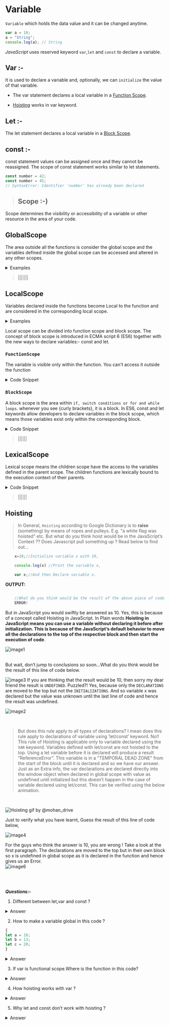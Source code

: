 # **Variable**  
`Variable` which holds the data value and it can be changed anytime.
```javascript
var a = 10;
a = "String";
console.log(a); // String
```







_JavaScript_ uses reserved keyword `var`,`let` and `const`   to declare a variable.


## **Var :-**

It is used to declare a variable and, optionally, we can `initialize` the value of that variable.

- The var statement declares a local variable in a [Function Scope](#FunctionScope).

- [Hoisting](#Hoisting) works in var keyword.


## **Let :-**

The let statement declares a local variable in a [Block Scope](#BlockScope).


## **const :-**
const statement values can be assigned once and they cannot be reassigned. The scope of const statement works similar to let statements.

```js
const number = 42;
const number = 45;
// SyntaxError: Identifier 'number' has already been declared
```


> ## **Scope :-)**   

Scope determines the visibility or accessibility of a variable or other resource in the area of your code.



## **GlobalScope**

The area outside all the functions is consider the global scope and the variables defined inside the global scope can be accessed and altered in any other scopes.

<details>
<summary>Examples</summary>

```js
//global scope
var fruit = 'apple'
console.log(fruit);        //apple

function getFruit(){
    console.log(fruit);    //fruit is accessible here
}

getFruit();                //apple
```
</details>


> |||||||

## **LocalScope**


Variables declared inside the functions become Local to the function and are considered in the corresponding local scope.


<details>
<summary>Examples</summary>

```js
//global scope
function foo1(){
    //local scope 1
    function foo2(){
        //local scope 2
    }
}

//global scope
function foo3(){
    //local scope 3
}

//global scope
```
</details>


Local scope can be divided into function scope and block scope. The concept of block scope is introduced in ECMA script 6 (ES6) together with the new ways to declare variables:- const and let.


### `FunctionScope`
The variable is visible  only within the function. You can't access it outside the function

<details>
<summary>Code Snippet</summary>

```js
function foo(){
    var fruit ='apple';
    console.log('inside function: ',fruit);
}

foo(); //inside function: apple
console.log(fruit);//error: fruit is not defined 

```

</details>


### `BlockScope`


A block scope is the area within `if, switch conditions or for and while loops`.  whenever you see {curly brackets}, it is a block. In ES6, const and let keywords allow developers to declare variables in the block scope, which means those variables exist only within the corresponding block.

<details>
<summary>Code Snippet</summary>

```js
function foo(){
    if(true){
        var fruit1 = 'apple';        //exist in function scope
        const fruit2 = 'banana';     //exist in block scope
        let fruit3 = 'strawberry';   //exist in block scope
    }
    console.log(fruit1);//apple
    console.log(fruit2);//error: fruit2 is not defined
    console.log(fruit3);//error: fruit3 is not defined
}

foo();



```
</details>



> ||||||

## **LexicalScope**
 Lexical scope means the children scope have the access to the variables defined in the parent scope. The children functions are lexically bound to the execution context of their parents.



<details>
<summary>Code Snippet</summary>

```js
 function foo1(){
    var fruit1 = 'apple';        
    const fruit2 = 'banana';     
    let fruit3 = 'strawberry';
    function foo2(){
        console.log(fruit1);
        console.log(fruit2);
        console.log(fruit3);
    }
    foo2();
}

foo1();

//result:
//apple
//banana
//strawberry
```
</details>

> ||||||


## **Hoisting**

>In General, `Hoisting` according to Google Dictionary is to **raise** (something) by means of ropes and pulleys. E.g. "a white flag was hoisted” etc. But what do you think hoist would be in the JavaScript’s Context ?? Does Javascript pull something up ? Read below to find out...



```js
    x=10;//Initialize variable x with 10,

    console.log(x) //Print the variable x,

    var x;//And then Declare variable x.


```
**OUTPUT:**

```js

    //What do you think would be the result of the above piece of code in Java/C?
    ERROR!

```
But in JavaScript you would swiftly be answered as 10. Yes, this is because of a concept called Hoisting in JavaScript. In Plain words **Hoisting in JavaScript means you can use a variable without declaring it before after initialization. This is because of the JavaScript’s default behavior to move all the declarations to the top of the respective block and then start the execution of code**.
<br>

![image1](https://firebasestorage.googleapis.com/v0/b/bootcamp-5e181.appspot.com/o/image1.png?alt=media&token=e10c579d-eaaa-4627-b55f-2f592ee4bae7)
<br>
<br>

But wait, don’t jump to conclusions so soon…What do you think would be the result of this line of code below.
<br>

![image3](https://firebasestorage.googleapis.com/v0/b/bootcamp-5e181.appspot.com/o/image6.png?alt=media&token=3d30604e-fae4-48df-bacd-eec64b68c537)
If you are thinking that the result would be 10, then sorry my dear friend the result is `UNDEFINED`. Puzzled?! Yes, because only the `DECLARATIONS` are moved to the top but not the `INITIALIZATIONS`. And so variable x was declared but the value was unknown until the last line of code and hence the result was undefined.



![image2](https://firebasestorage.googleapis.com/v0/b/bootcamp-5e181.appspot.com/o/image5.png?alt=media&token=4213d1a0-aa45-4608-91e6-90558a6f9693)

<br>

>But does this rule apply to all types of declarations? I mean does this rule apply to declarations of variable using ‘let/const’ keyword. No!! This rule of Hoisting is applicable only to variable declared using the `VAR` keyword.
Variables defined with let/const are not hoisted to the top. Using a let variable before it is declared will produce a result “ReferenceError”. This variable is in a "TEMPORAL DEAD ZONE" from the start of the block until it is declared and so we have our answer.
Just as an Extra info, the var declarations are declared directly into the window object when declared in global scope with value as undefined until initialized but this doesn’t happen in the case of variable declared using let/const. This can be verified using the below animation.

<br>

![Hoisting gif by @mohan_drive](https://firebasestorage.googleapis.com/v0/b/bootcamp-5e181.appspot.com/o/image2.gif?alt=media&token=96ed5a29-49c7-4b7a-a7cf-dce5221ede27)


Just to verify what you have learnt, Guess the result of this line of code below,

![image4](https://firebasestorage.googleapis.com/v0/b/bootcamp-5e181.appspot.com/o/image3.png?alt=media&token=2f217238-c9b8-4f9f-b53e-065154159225)

For the guys who think the answer is 10, you are wrong ! Take a look at the first paragraph. The declarations are moved to the top but in their own block so x is undefined in global scope as it is declared in the function and hence gives us an Error.
<br>
![image6](https://firebasestorage.googleapis.com/v0/b/bootcamp-5e181.appspot.com/o/image4.png?alt=media&token=a395cd2c-a7c4-4ada-be14-88d4aa4a740e)




<!-- ![hoisting](https://chiendt.files.wordpress.com/2017/05/screenshot-at-may-16-14-57-31.png) -->



<br>
<br>




**_Questions:-_**

1. Different between let,var and const ?

<details>
<summary>Answer</summary>

Keyword | Scope | Hoisting | Can Be Reassigned | Can Be Redeclared
------- | ------- | ------- | ------- | -------
Keyword | Scope | Hoisting | Can Be Reassigned | Can Be Redeclared
var | Function scope | Yes | Yes | Yes
let | Block scope | No | Yes | No
const | Block scope | No | No | No

</details>

2. How to make a variable global in this code ?


```js
{
let a = 10;
let b = 13;
let c = 20;
}
```

<details>
<summary>Answer</summary>
A can become a global variable without using  a keyword because js will by default take this var.

```js
{
 a = 10;
let b = 13;
let c = 20;
}

// But this is not a good approach because anyone can manipulate with our object easily.
```
</details>


3. If var is functional scope.Where is the function in this code?
<details>
<summary>Answer</summary>


```js
{
 var a = 10;
 var b = 13;
 var c = 20;
}

```
In js main function runs first. In other programming languages like Java, c++. We have to write the main function but it’s already by default store  in js when code will compile first main function will run.

</details>

4. How hoisting works with var ?

<details>
<summary>Answer</summary>

Hoisting works with var because at compiling time the variable if declared with the var keyword will get stored in window object.

```js
let b = 10;
var a = 20;

window.b; //undefined  because b is not store in window object.

window.a // 20 because a stored in window object.
```


</details>

5. Why let and const don’t work with hoisting ?

<details>
<summary>Answer</summary>
let and const keywords value will store in memory while executing time.
</details>

